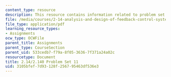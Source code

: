 ```yaml
---
content_type: resource
description: This resource contains information related to problem set 11.
file: /media/courses/2-14-analysis-and-design-of-feedback-control-systems-spring-2014/3105bfef7d93128f256795463df536e3_MIT2_14S14_Problem_Set_11.pdf
file_type: application/pdf
learning_resource_types:
- Assignments
ocw_type: OCWFile
parent_title: Assignments
parent_type: CourseSection
parent_uid: 533cedb7-f79a-8f05-3636-7f371a24a02c
resourcetype: Document
title: 2.14/2.140 Problem Set 11
uid: 3105bfef-7d93-128f-2567-95463df536e3
---
```

